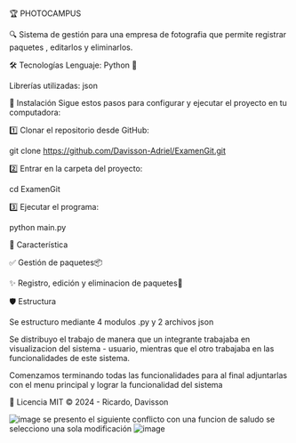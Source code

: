 🏆 PHOTOCAMPUS

🔍 Sistema de gestión para una empresa de fotografia que permite registrar paquetes , editarlos y eliminarlos.

🛠️ Tecnologías
Lenguaje: Python 🐍

Librerías utilizadas: json

🚀 Instalación
Sigue estos pasos para configurar y ejecutar el proyecto en tu computadora:

1️⃣ Clonar el repositorio desde GitHub:

git clone https://github.com/Davisson-Adriel/ExamenGit.git

2️⃣ Entrar en la carpeta del proyecto:

cd ExamenGit

3️⃣ Ejecutar el programa:

python main.py

🌟 Característica

✅ Gestión de paquetes📦

✨ Registro, edición y eliminacion  de paquetes📜

🛡️ Estructura 

   Se estructuro mediante 4 modulos .py y 2 archivos json
   
   Se distribuyo el trabajo de manera que un integrante trabajaba en visualizacion del sistema - usuario, mientras que el otro trabajaba en las funcionalidades de este sistema.
   
   Comenzamos terminando todas las funcionalidades para al final adjuntarlas con el menu principal y lograr la funcionalidad del sistema

📄 Licencia
MIT © 2024 - Ricardo, Davisson


![image](https://github.com/user-attachments/assets/b6e00551-455c-40ab-9824-5d5375c5f91e)
se presento el siguiente conflicto con una funcion de saludo
se selecciono una sola modificación
![image](https://github.com/user-attachments/assets/5f16752e-6ced-4b2b-8b2a-bc401e623bf4)

